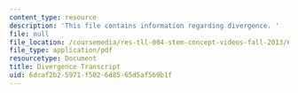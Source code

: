 ```yaml
---
content_type: resource
description: 'This file contains information regarding divergence. '
file: null
file_location: /coursemedia/res-tll-004-stem-concept-videos-fall-2013/6dcaf2b25971f5026d8565d5af569b1f_MITRES_TLL-004F13_Diverge.pdf
file_type: application/pdf
resourcetype: Document
title: Divergence Transcript
uid: 6dcaf2b2-5971-f502-6d85-65d5af569b1f
---
```

